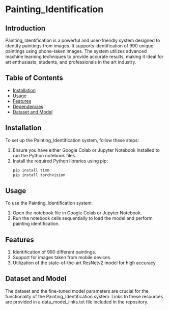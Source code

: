 # Painting_Identification

## Introduction
Painting_Identification is a powerful and user-friendly system designed to identify paintings from images. It supports identification of 990 unique paintings using phone-taken images. The system utilizes advanced machine learning techniques to provide accurate results, making it ideal for art enthusiasts, students, and professionals in the art industry.

## Table of Contents
- [Installation](#installation)
- [Usage](#usage)
- [Features](#features)
- [Dependencies](#dependencies)
- [Dataset and Model](#dataset-and-model)

## Installation
To set up the Painting_Identification system, follow these steps:
1. Ensure you have either Google Colab or Jupyter Notebook installed to run the Python notebook files.
2. Install the required Python libraries using pip:
   ```bash
   pip install timm
   pip install torchvision

## Usage
To use the Painting_Identification system:
1. Open the notebook file in Google Colab or Jupyter Notebook.
2. Run the notebook cells sequentially to load the model and perform painting identification.

## Features
1. Identification of 990 different paintings.
2. Support for images taken from mobile devices.
3. Utilization of the state-of-the-art ResNetv2 model for high accuracy

## Dataset and Model
The dataset and the fine-tuned model parameters are crucial for the functionality of the Painting_Identification system. Links to these resources are provided in a data_model_links.txt file included in the repository.


